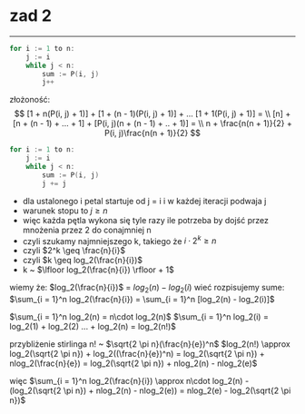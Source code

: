 # zad 2

---

``` c
for i := 1 to n:
    j := i
    while j < n: 
        sum := P(i, j)
        j++
```

złożoność: 
$$
[1 + n(P(i, j) + 1)] + [1 + (n - 1)(P(i, j) + 1)] + ... [1 + 1(P(i, j) + 1)] = \\
[n] + [n + (n - 1) + ... + 1] + [P(i, j)(n + (n - 1) + .. + 1)] = \\
n + \frac{n(n + 1)}{2} + P(i, j)\frac{n(n + 1)}{2}
$$

``` c
for i := 1 to n:
    j := i
    while j < n:
        sum := P(i, j)
        j += j
```

* dla ustalonego i petal startuje od j = i i w każdej iteracji podwaja j
* warunek stopu to $j \geq n$
* więc każda pętla wykona się tyle razy ile potrzeba by dojść przez mnożenia przez 2 do conajmniej n
* czyli szukamy najmniejszego k, takiego że $i \cdot 2^k \geq n$
* czyli $2^k \geq \frac{n}{i}$
* czyli $k \geq  log_2(\frac{n}{i})$
* k ~ $\lfloor log_2(\frac{n}{i}) \rfloor + 1$

wiemy że: $log_2(\frac{n}{i})$ = $log_2(n) - log_2(i)$
wieć rozpisujemy sume: $\sum_{i = 1}^n log_2(\frac{n}{i}) = \sum_{i = 1}^n [log_2(n) - log_2(i)]$

$\sum_{i = 1}^n log_2(n) = n\cdot log_2(n)$
$\sum_{i = 1}^n log_2(i) = log_2(1) + log_2(2) ... + log_2(n) = log_2(n!)$

przybliżenie stirlinga
n! ~ $\sqrt{2 \pi n}(\frac{n}{e})^n$
$log_2(n!) \approx log_2(\sqrt{2 \pi n}) + log_2((\frac{n}{e})^n) = log_2(\sqrt{2 \pi n}) + nlog_2(\frac{n}{e}) = log_2(\sqrt{2 \pi n}) + nlog_2(n) - nlog_2(e)$

więc $\sum_{i = 1}^n log_2(\frac{n}{i}) \approx n\cdot log_2(n) - (log_2(\sqrt{2 \pi n}) + nlog_2(n) - nlog_2(e)) = nlog_2(e) - log_2(\sqrt{2 \pi n})$
